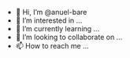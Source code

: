 - 👋 Hi, I’m @anuel-bare
- 👀 I’m interested in ...
- 🌱 I’m currently learning ...
- 💞️ I’m looking to collaborate on ...
- 📫 How to reach me ...

<!---
anuel-bare/anuel-bare is a ✨ special ✨ repository because its `README.md` (this file) appears on your GitHub profile.
You can click the Preview link to take a look at your changes.
--->
